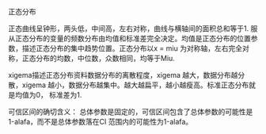 正态分布

正态曲线呈钟形，两头低，中间高，左右对称，曲线与横轴间的面积总和等于1. 服从正态分布的变量的频数分布由均值和标准差完全决定。均值是正态分布的位置参数，描述正态分布的集中趋势位置。正态分布以x = miu 为对称轴，左右完全对称，正态分布的均数，中位数，众数相同，均等于Miu.

xigema描述正态分布资料数据分布的离散程度，xigema 越大，数据分布越分散，xigema 越小，数据分布越集中。越大越扁平，越小越瘦高。标准正态分布就是均值为0， 标准差为1. 

可信区间的确切含义： 总体参数是固定的，可信区间包含了总体参数的可能性是1-alafa，而不是总体参数落在CI 范围内的可能性为1-alafa。


